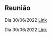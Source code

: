 ## Reunião

Dia 30/06/2022
[Link](https://youtu.be/W_HwiKt1FIA)

Dia 30/06/2022
[Link](https://youtu.be/W_HwiKt1FIA)